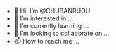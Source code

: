 - 👋 Hi, I’m @CHUBANRUOU
- 👀 I’m interested in ...
- 🌱 I’m currently learning ...
- 💞️ I’m looking to collaborate on ...
- 📫 How to reach me ...

<!---
CHUBANRUOU/CHUBANRUOU is a ✨ special ✨ repository because its `README.md` (this file) appears on your GitHub profile.
You can click the Preview link to take a look at your changes.
--->
